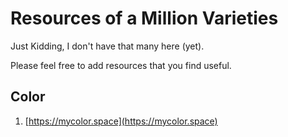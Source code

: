 # Resources of a Million Varieties

Just Kidding, I don't have that many here (yet).

Please feel free to add resources that you find useful.

## Color

1. [https://mycolor.space](https://mycolor.space)
